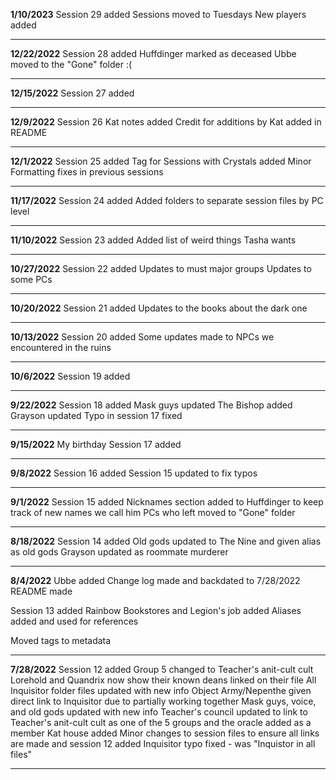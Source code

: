 **1/10/2023**
Session 29 added
Sessions moved to Tuesdays
New players added

---
**12/22/2022**
Session 28 added
Huffdinger marked as deceased
Ubbe moved to the "Gone" folder :(

---
**12/15/2022**
Session 27 added

---
**12/9/2022**
Session 26 Kat notes added
Credit for additions by Kat added in README

---
**12/1/2022**
Session 25 added
Tag for Sessions with Crystals added
Minor Formatting fixes in previous sessions

---
**11/17/2022**
Session 24 added
Added folders to separate session files by PC level

---
**11/10/2022**
Session 23 added
Added list of weird things Tasha wants

---
**10/27/2022**
Session 22 added
Updates to must major groups
Updates to some PCs

---
**10/20/2022**
Session 21 added
Updates to the books about the dark one

---
**10/13/2022**
Session 20 added
Some updates made to NPCs we encountered in the ruins

---
**10/6/2022**
Session 19 added

---
**9/22/2022**
Session 18 added
Mask guys updated
The Bishop added
Grayson updated
Typo in session 17 fixed

---
**9/15/2022**
My birthday
Session 17 added

---
**9/8/2022**
Session 16 added
Session 15 updated to fix typos

---

**9/1/2022**
Session 15 added
Nicknames section added to Huffdinger to keep track of new names we call him
PCs who left moved to "Gone" folder

---

**8/18/2022**
Session 14 added
Old gods updated to The Nine and given alias as old gods
Grayson updated as roommate murderer

---
**8/4/2022**
Ubbe added
Change log made and backdated to 7/28/2022
README made

Session 13 added
Rainbow Bookstores and Legion's job added
Aliases added and used for references 

Moved tags to metadata

---
**7/28/2022**
Session 12 added
Group 5 changed to Teacher's anit-cult cult 
Lorehold and Quandrix now show their known deans linked on their file 
All Inquisitor folder files updated with new info 
Object Army/Nepenthe given direct link to Inquisitor due to partially working together 
Mask guys, voice, and old gods updated with new info Teacher's council updated to link to 
Teacher's anit-cult cult as one of the 5 groups and the oracle added as a member 
Kat house added 
Minor changes to session files to ensure all links are made and session 12 added 
Inquisitor typo fixed - was "Inquistor in all files"

---